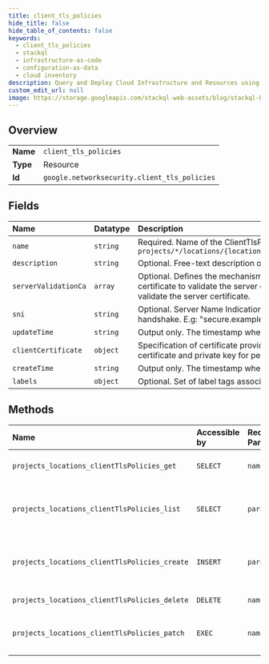 ```yaml
---
title: client_tls_policies
hide_title: false
hide_table_of_contents: false
keywords:
  - client_tls_policies
  - stackql
  - infrastructure-as-code
  - configuration-as-data
  - cloud inventory
description: Query and Deploy Cloud Infrastructure and Resources using SQL
custom_edit_url: null
image: https://storage.googleapis.com/stackql-web-assets/blog/stackql-blog-post-featured-image.png
---
```

  
    

## Overview
<table><tbody>
<tr><td><b>Name</b></td><td><code>client_tls_policies</code></td></tr>
<tr><td><b>Type</b></td><td>Resource</td></tr>
<tr><td><b>Id</b></td><td><code>google.networksecurity.client_tls_policies</code></td></tr>
</tbody></table>

## Fields
| Name | Datatype | Description |
|:-----|:---------|:------------|
| `name` | `string` | Required. Name of the ClientTlsPolicy resource. It matches the pattern `projects/*/locations/{location}/clientTlsPolicies/{client_tls_policy}` |
| `description` | `string` | Optional. Free-text description of the resource. |
| `serverValidationCa` | `array` | Optional. Defines the mechanism to obtain the Certificate Authority certificate to validate the server certificate. If empty, client does not validate the server certificate. |
| `sni` | `string` | Optional. Server Name Indication string to present to the server during TLS handshake. E.g: "secure.example.com". |
| `updateTime` | `string` | Output only. The timestamp when the resource was updated. |
| `clientCertificate` | `object` | Specification of certificate provider. Defines the mechanism to obtain the certificate and private key for peer to peer authentication. |
| `createTime` | `string` | Output only. The timestamp when the resource was created. |
| `labels` | `object` | Optional. Set of label tags associated with the resource. |
## Methods
| Name | Accessible by | Required Params | Description |
|:-----|:--------------|:----------------|:------------|
| `projects_locations_clientTlsPolicies_get` | `SELECT` | `name` | Gets details of a single ClientTlsPolicy. |
| `projects_locations_clientTlsPolicies_list` | `SELECT` | `parent` | Lists ClientTlsPolicies in a given project and location. |
| `projects_locations_clientTlsPolicies_create` | `INSERT` | `parent` | Creates a new ClientTlsPolicy in a given project and location. |
| `projects_locations_clientTlsPolicies_delete` | `DELETE` | `name` | Deletes a single ClientTlsPolicy. |
| `projects_locations_clientTlsPolicies_patch` | `EXEC` | `name` | Updates the parameters of a single ClientTlsPolicy. |
